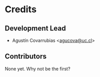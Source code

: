 Credits
=======

Development Lead
----------------

-   Agustín Covarrubias \<<agucova@uc.cl>\>

Contributors
------------

None yet. Why not be the first?
